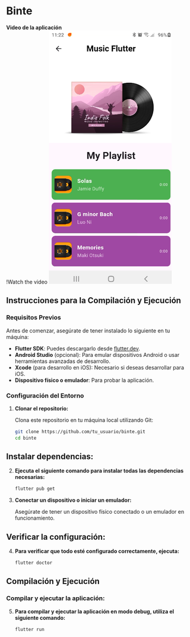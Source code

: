 # Binte
**Video de la aplicación**  
!Watch the video
[![Watch the video](flutter.png)](https://drive.google.com/file/d/1m_JnmJM1KK6CWy_nNvVv0Sos1Yf3Uzch/view?usp=sharing)
## Instrucciones para la Compilación y Ejecución

### Requisitos Previos

Antes de comenzar, asegúrate de tener instalado lo siguiente en tu máquina:

- **Flutter SDK**: Puedes descargarlo desde [flutter.dev](https://flutter.dev/docs/get-started/install).
- **Android Studio** (opcional): Para emular dispositivos Android o usar herramientas avanzadas de desarrollo.
- **Xcode** (para desarrollo en iOS): Necesario si deseas desarrollar para iOS.
- **Dispositivo físico o emulador**: Para probar la aplicación.

### Configuración del Entorno

1. **Clonar el repositorio:**

   Clona este repositorio en tu máquina local utilizando Git:

   ```bash
   git clone https://github.com/tu_usuario/binte.git
   cd binte
## Instalar dependencias:

2. **Ejecuta el siguiente comando para instalar todas las dependencias necesarias:**

   ```bash
   flutter pub get

3. **Conectar un dispositivo o iniciar un emulador:**

   Asegúrate de tener un dispositivo físico conectado o un emulador en funcionamiento.

## Verificar la configuración:

4. **Para verificar que todo esté configurado correctamente, ejecuta:**

   ```bash
   flutter doctor
## Compilación y Ejecución

### Compilar y ejecutar la aplicación:

5. **Para compilar y ejecutar la aplicación en modo debug, utiliza el siguiente comando:**

   ```bash
   flutter run
